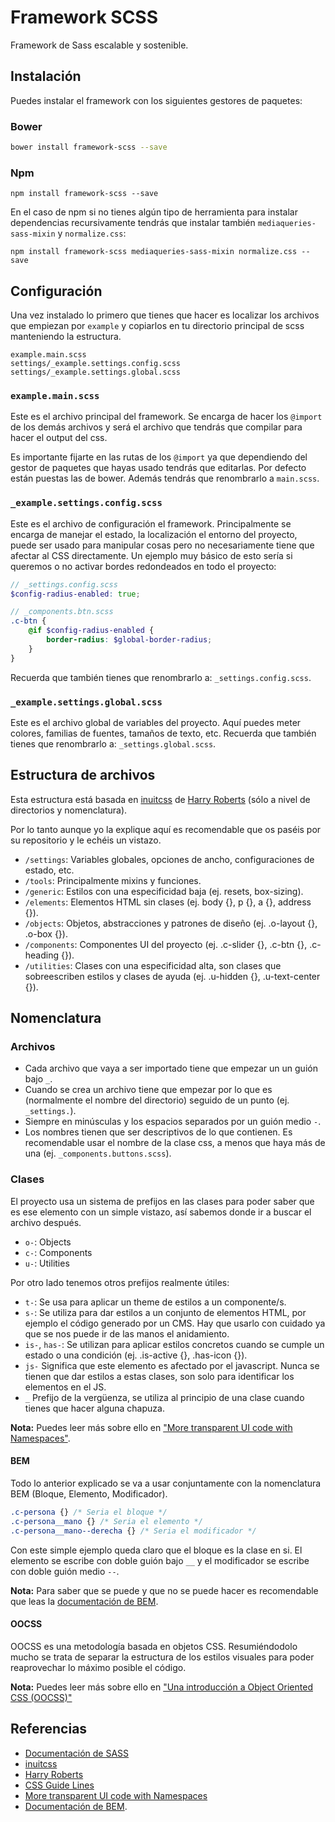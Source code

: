 # Framework SCSS

Framework de Sass escalable y sostenible.

## Instalación

Puedes instalar el framework con los siguientes gestores de paquetes:

### Bower

```bash
bower install framework-scss --save
```

### Npm

```Npm
npm install framework-scss --save
```

En el caso de npm si no tienes algún tipo de herramienta para instalar dependencias recursivamente tendrás que instalar también ```mediaqueries-sass-mixin``` y ```normalize.css```:

```Npm
npm install framework-scss mediaqueries-sass-mixin normalize.css --save
```

## Configuración

Una vez instalado lo primero que tienes que hacer es localizar los archivos que empiezan por ```example``` y copiarlos en tu directorio principal de scss manteniendo la estructura.

```
example.main.scss
settings/_example.settings.config.scss
settings/_example.settings.global.scss
```

### ```example.main.scss```

Este es el archivo principal del framework. Se encarga de hacer los ```@import``` de los demás archivos y será el archivo que tendrás que compilar para hacer el output del css.

Es importante fijarte en las rutas de los ```@import``` ya que dependiendo del gestor de paquetes que hayas usado tendrás que editarlas. Por defecto están puestas las de bower. Además tendrás que renombrarlo a ```main.scss```.

### ```_example.settings.config.scss```

Este es el archivo de configuración el framework. Principalmente se encarga de manejar el estado, la localización el entorno del proyecto, puede ser usado para manipular cosas pero no necesariamente tiene que afectar al CSS directamente. Un ejemplo muy básico de esto sería si queremos o no activar bordes redondeados en todo el proyecto:

```scss
// _settings.config.scss
$config-radius-enabled: true;

// _components.btn.scss
.c-btn {
    @if $config-radius-enabled {
        border-radius: $global-border-radius;
    }
}
```

Recuerda que también tienes que renombrarlo a: ```_settings.config.scss```.

### ```_example.settings.global.scss```

Este es el archivo global de variables del proyecto. Aquí puedes meter colores, familias de fuentes, tamaños de texto, etc. Recuerda que también tienes que renombrarlo a: ```_settings.global.scss```.

## Estructura de archivos

Esta estructura está basada en [inuitcss](https://github.com/inuitcss/inuitcss) de [Harry Roberts](https://csswizardry.com/) (sólo a nivel de directorios y nomenclatura).

Por lo tanto aunque yo la explique aquí es recomendable que os paséis por su repositorio y le echéis un vistazo.

- ```/settings```: Variables globales, opciones de ancho, configuraciones de estado, etc.
- ```/tools```: Principalmente mixins y funciones.
- ```/generic```: Estilos con una especificidad baja (ej. resets, box-sizing).
- ```/elements```: Elementos HTML sin clases (ej. body {}, p {}, a {}, address {}).
- ```/objects```: Objetos, abstracciones y patrones de diseño (ej. .o-layout {}, .o-box {}).
- ```/components```: Componentes UI del proyecto (ej. .c-slider {}, .c-btn {}, .c-heading {}).
- ```/utilities```: Clases con una especificidad alta, son clases que sobreescriben estilos y clases de ayuda (ej. .u-hidden {}, .u-text-center {}).

## Nomenclatura

### Archivos

- Cada archivo que vaya a ser importado tiene que empezar un un guión bajo ```_```.
- Cuando se crea un archivo tiene que empezar por lo que es (normalmente el nombre del directorio) seguido de un punto (ej. ```_settings.```).
- Siempre en minúsculas y los espacios separados por un guión medio ```-```.
- Los nombres tienen que ser descriptivos de lo que contienen. Es recomendable usar el nombre de la clase css, a menos que haya más de una (ej. ```_components.buttons.scss```).

### Clases

El proyecto usa un sistema de prefijos en las clases para poder saber que es ese elemento con un simple vistazo, así sabemos donde ir a buscar el archivo después.

- ```o-```: Objects
- ```c-```: Components
- ```u-```: Utilities

Por otro lado tenemos otros prefijos realmente útiles:

 - ```t-```: Se usa para aplicar un theme de estilos a un componente/s.
 - ```s-```: Se utiliza para dar estilos a un conjunto de elementos HTML, por ejemplo el código generado por un CMS. Hay que usarlo con cuidado ya que se nos puede ir de las manos el anidamiento.
 - ```is-```, ```has-```: Se utilizan para aplicar estilos concretos cuando se cumple un estado o una condición (ej. .is-active {}, .has-icon {}).
 - ```js-``` Significa que este elemento es afectado por el javascript. Nunca se tienen que dar estilos a estas clases, son solo para identificar los elementos en el JS.
 - ```_``` Prefijo de la vergüenza, se utiliza al principio de una clase cuando tienes que hacer alguna chapuza.

**Nota:** Puedes leer más sobre ello en ["More transparent UI code with Namespaces"](https://csswizardry.com/2015/03/more-transparent-ui-code-with-namespaces/).

#### BEM

Todo lo anterior explicado se va a usar conjuntamente con la nomenclatura BEM (Bloque, Elemento, Modificador).

```css
.c-persona {} /* Seria el bloque */
.c-persona__mano {} /* Seria el elemento */
.c-persona__mano--derecha {} /* Seria el modificador */
```

Con este simple ejemplo queda claro que el bloque es la clase en si. El elemento se escribe con doble guión bajo ```__``` y el modificador se escribe con doble guión medio ```--```.

**Nota:** Para saber que se puede y que no se puede hacer es recomendable que leas la [documentación de BEM](https://en.bem.info/methodology/).

#### OOCSS

OOCSS es una metodología basada en objetos CSS. Resumiéndodolo mucho se trata de separar la estructura de los estilos visuales para poder reaprovechar lo máximo posible el código.

**Nota:** Puedes leer más sobre ello en ["Una introducción a Object Oriented CSS (OOCSS)"](https://www.smashingmagazine.com/2011/12/an-introduction-to-object-oriented-css-oocss/)

## Referencias

- [Documentación de SASS](http://sass-lang.com/documentation/file.SASS_REFERENCE.html)
- [inuitcss](https://github.com/inuitcss/inuitcss)
- [Harry Roberts](https://csswizardry.com/)
- [CSS Guide Lines](http://cssguidelin.es/)
- [More transparent UI code with Namespaces](https://csswizardry.com/2015/03/more-transparent-ui-code-with-namespaces/)
- [Documentación de BEM](https://en.bem.info/methodology/).
